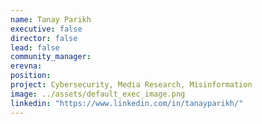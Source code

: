 ```yaml
---
name: Tanay Parikh
executive: false
director: false
lead: false
community_manager: 
erevna:
position: 
project: Cybersecurity, Media Research, Misinformation
image: ../assets/default_exec_image.png
linkedin: "https://www.linkedin.com/in/tanayparikh/"
---
```

